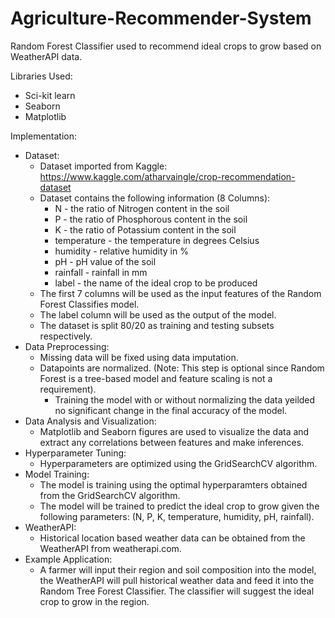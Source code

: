 # Agriculture-Recommender-System
Random Forest Classifier used to recommend ideal crops to grow based on WeatherAPI data.

Libraries Used:
  - Sci-kit learn
  - Seaborn
  - Matplotlib

Implementation:
  - Dataset:
    - Dataset imported from Kaggle: https://www.kaggle.com/atharvaingle/crop-recommendation-dataset
    - Dataset contains the following information (8 Columns):
      - N - the ratio of Nitrogen content in the soil
      - P - the ratio of Phosphorous content in the soil
      - K - the ratio of Potassium content in the soil
      - temperature - the temperature in degrees Celsius
      - humidity - relative humidity in %
      - pH - pH value of the soil
      - rainfall - rainfall in mm
      - label - the name of the ideal crop to be produced
    - The first 7 columns will be used as the input features of the Random Forest Classifies model.
    - The label column will be used as the output of the model.
    - The dataset is split 80/20 as training and testing subsets respectively.
  - Data Preprocessing:
    - Missing data will be fixed using data imputation.
    - Datapoints are normalized. (Note: This step is optional since Random Forest is a tree-based model and feature scaling is not a requirement).
      - Training the model with or without normalizing the data yeilded no significant change in the final accuracy of the model.
  - Data Analysis and Visualization:
    - Matplotlib and Seaborn figures are used to visualize the data and extract any correlations between features and make inferences.
  - Hyperparameter Tuning:
    - Hyperparameters are optimized using the GridSearchCV algorithm.
  - Model Training:
    - The model is training using the optimal hyperparamters obtained from the GridSearchCV algorithm.
    - The model will be trained to predict the ideal crop to grow given the following parameters: (N, P, K, temperature, humidity, pH, rainfall).
  - WeatherAPI:
    - Historical location based weather data can be obtained from the WeatherAPI from weatherapi.com.
  - Example Application: 
    - A farmer will input their region and soil composition into the model, the WeatherAPI will pull historical weather data and feed it into the Random Tree Forest Classifier. The classifier will suggest the ideal crop to grow in the region.   
